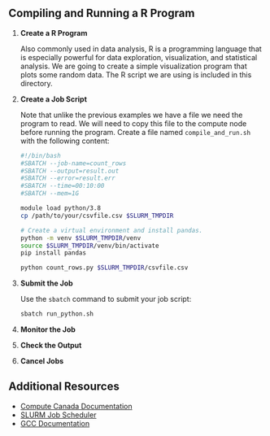 
## Compiling and Running a R Program

1. **Create a R Program**

    Also commonly used in data analysis, R is a programming language that is especially powerful for data exploration, visualization, and statistical analysis. We are going to create a simple visualization program that plots some random data. The R script we are using is included in this directory.


2. **Create a Job Script**

    Note that unlike the previous examples we have a file we need the program to read. We will need to copy this file to the compute node before running the program. Create a file named `compile_and_run.sh` with the following content:

    ```bash
    #!/bin/bash
    #SBATCH --job-name=count_rows
    #SBATCH --output=result.out
    #SBATCH --error=result.err
    #SBATCH --time=00:10:00
    #SBATCH --mem=1G

    module load python/3.8
    cp /path/to/your/csvfile.csv $SLURM_TMPDIR

    # Create a virtual environment and install pandas.
    python -m venv $SLURM_TMPDIR/venv
    source $SLURM_TMPDIR/venv/bin/activate
    pip install pandas

    python count_rows.py $SLURM_TMPDIR/csvfile.csv
    ```

3. **Submit the Job**

    Use the `sbatch` command to submit your job script:

    ```bash
    sbatch run_python.sh
    ```

4. **Monitor the Job**
5. **Check the Output**
6. **Cancel Jobs**

## Additional Resources

- [Compute Canada Documentation](https://docs.computecanada.ca/wiki/Running_jobs)
- [SLURM Job Scheduler](https://slurm.schedmd.com/documentation.html)
- [GCC Documentation](https://gcc.gnu.org/onlinedocs/)
